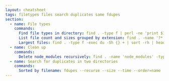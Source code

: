 ```yaml
---
layout: cheatsheet
tags: filetypes files search duplicates same fdupes
section:
  - name: File types
    commands:
      Find file types in directory: find . -type f | perl -ne 'print $1 if m/\.([^.\/]+)$/' | sort -ub
      List file count and sizes grouped by extension: find . -name '?*.*' -type f -print0 | perl -0ne 'if (@s = stat$_){ ($ext = $_) =~ s/.*\.//s; $s{$ext} += $s[12]; $n{$ext}++; } END { for (sort{$s{$a} <=> $s{$b}} keys %s) { printf "%15d %6d %s\n",  $s{$_}<<9, $n{$_}, $_; } }' | numfmt --to=iec-i --suffix=B
      Largest files: find . -type f -exec du -Sh {} + | sort -rh | head -n 10
  - name: Clean up
    commands:
      Delete node_modules recursively: find . -name 'node_modules' -type d -prune -exec rm -rf '{}' +
  - name: Search for duplicates in two directories
    commands:
      Sorted by filename: fdupes --recurse --size --time --order=name ./folder1/ ./folder2/ > fdupes-sort-by-name.txt
---
```

